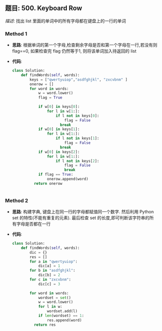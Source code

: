 ## 题目: 500. Keyboard Row

*描述*: 找出 list 里面的单词中的所有字母都在键盘上的一行的单词

### Method 1

- **思路**: 根据单词的第一个字母,检查剩余字母是否和第一个字母在一行,若没有则 flag==0, 如果检查完 flag 仍然等于1, 则将该单词加入待返回的 list

  

- **代码**:

  ```python
  class Solution:
      def findWords(self, words):
          keys = ["qwertyuiop","asdfghjkl", "zxcvbnm" ]
          onerow = []
          for word in words:
              w = word.lower()
              flag = True
              
              if w[0] in keys[0]:
                  for l in w[1:]:
                      if l not in keys[0]:
                          flag = False
                  		break
              if w[0] in keys[1]:
                  for l in w[1:]:
                      if l not in keys[1]:
                          flag = False
              			break
              if w[0] in keys[2]:
                  for l in w[1:]:
                      if l not in keys[2]:
                          flag = False
                          break
              if flag == True:
                  onerow.append(word)
         	return onerow
          
  ```


### Method 2

- **思路**: 构建字典, 键盘上在同一行的字母都赋值同一个数字. 然后利用 Python set 的特性(不能有重复的元素). 最后检查 set 的长度,即可判断该字符串的所有字母是否都在一行

  

- **代码**:

  ```python 
  class Solution:
      def findWords(self, words):
          dic = {}
          res = []
          for a in "qwertyuiop":
              dic[a] = 1
          for b in "asdfghjkl":
              dic[b] = 2
          for c in "zxcvbnm":
              dic[c] = 3
          
          for word in words:
              wordset = set()
              w = word.lower()
              for l in w:
                  wordset.add(l)
              if len(wordset) == 1:
                  res.append(word)
         	return res
  ```

  

